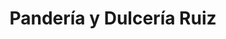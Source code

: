 ---
title: "Pandería y Dulcería Ruiz"
url: /el-chorrillo/panderia-y-dulceria-ruiz/
shop: panadería
---